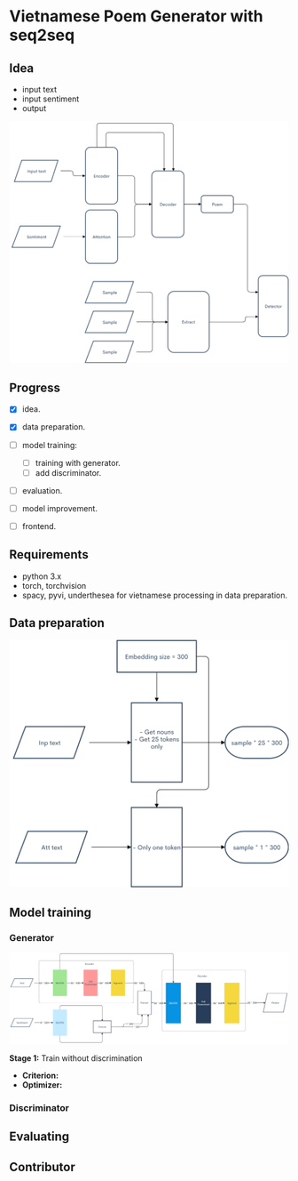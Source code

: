 # Vietnamese Poem Generator with seq2seq

## Idea

- input text
- input sentiment
- output

![idea](./img/idea.png)

## Progress

- [x] idea.
- [x] data preparation.
- [ ] model training:

  - [ ] training with generator.
  - [ ] add discriminator.

- [ ] evaluation.
- [ ] model improvement.
- [ ] frontend.

## Requirements

- python 3.x
- torch, torchvision
- spacy, pyvi, underthesea for vietnamese processing in data preparation.

## Data preparation

![Data preparation](./img/data_preparation.png)

## Model training

### Generator

![Generator](./img/generator.png)

**Stage 1:** Train without discrimination

- **Criterion:**
- **Optimizer:**

### Discriminator

## Evaluating

## Contributor
